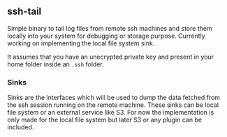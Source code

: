 ## ssh-tail

Simple binary to tail log files from remote ssh machines and store them locally
into your system for debugging or storage purpose. Currently working on
implementing the local file system sink.

It assumes that you have an unecrypted private key and present in your home
folder inside an `.ssh` folder.

### Sinks
Sinks are the interfaces which will be used to dump the data fetched from the
ssh session running on the remote machine. These sinks can be local file system
or an external service like S3. For now the implementation is only made for the
local file system but later S3 or any plugin can be included.

